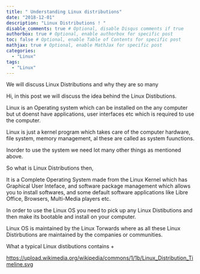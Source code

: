 ```yaml
---
title: " Understanding Linux distributions"
date: "2018-12-01"
description: "Linux Distributions ! "
disable_comments: true # Optional, disable Disqus comments if true
authorbox: true # Optional, enable authorbox for specific post
toc: false # Optional, enable Table of Contents for specific post
mathjax: true # Optional, enable MathJax for specific post
categories:
  - "Linux"
tags:
  - "Linux"
---
```

We will discuss Linux Distributions and why they are so many
<!--more-->

Hi, in this post we will discuss the idea behind the Linux Distibutions.


Linux is an Operating system which can be installed on the any computer but ut doenst have applications, user interfaces etc which is required to use the computer.


Linux is just a kernel program which takes care of the computer hardware, file system, memory management, al these are called as system fuunctions.

Inorder to use the system we need lot many other things as mentioned above.

So what is Linux Distributions then,

It is a Complete Operating System made from the Linux Kernel which has Graphical User Inteface, and software package management which allows you to install softwares, and some default software applications like Libre Office, Browsers, Multi-Media players etc.

In order to use the Linux OS you need to pick up any Linux Distibutions and then make its bootable and install on your computer.

Linux OS is maintained by the Linux Torwards where as all these Linux Distirbutions are maintained by the companies or communities.

What a typical Linux distibutions contains
+ 

https://upload.wikimedia.org/wikipedia/commons/1/1b/Linux_Distribution_Timeline.svg
